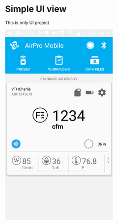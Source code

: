 # Simple UI view

This is only UI project

<p>
  <img src="./DEMO/homework-lecture-2.png" width="350">
</p>

